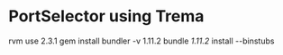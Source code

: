 # PortSelector using Trema

rvm use 2.3.1
gem install bundler -v 1.11.2
bundle _1.11.2_ install --binstubs
